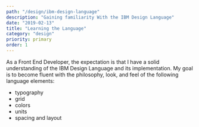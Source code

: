 ```yaml
---
path: "/design/ibm-design-language"
description: "Gaining familiarity With the IBM Design Language"
date: "2019-02-13"
title: "Learning the Language"
category: "design"
priority: primary
order: 1
---
```


As a Front End Developer, the expectation is that I have a solid understanding of the IBM Design Language and its implementation. My goal is to become fluent with the philosophy, look, and feel of the following language elements:

  - typography
  - grid
  - colors
  - units
  - spacing and layout
